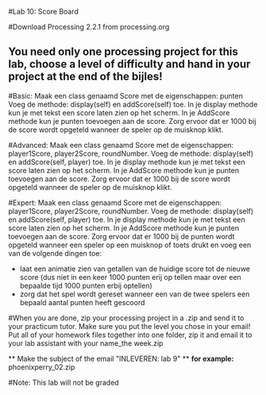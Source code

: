 #Lab 10: Score Board
 
#Download Processing 2.2.1 from processing.org
## You need only one processing project for this lab, choose a level of difficulty and hand in your project at the end of the bijles!


#Basic:
Maak een class genaamd Score met de eigenschappen: punten
Voeg de methode: display(self) en addScore(self) toe.
In je display methode kun je met tekst een score laten zien op het scherm.
In je AddScore methode kun je punten toevoegen aan de score.
Zorg ervoor dat er 1000 bij de score wordt opgeteld wanneer de speler op de muisknop klikt.

#Advanced:
Maak een class genaamd Score met de eigenschappen: player1Score, player2Score, roundNumber.
Voeg de methode: display(self) en addScore(self, player) toe.
In je display methode kun je met tekst een score laten zien op het scherm.
In je AddScore methode kun je punten toevoegen aan de score.
Zorg ervoor dat er 1000 bij de score wordt opgeteld wanneer de speler op de muisknop klikt.

#Expert:
Maak een class genaamd Score met de eigenschappen: player1Score, player2Score, roundNumber.
Voeg de methode: display(self) en addScore(self, player) toe.
In je display methode kun je met tekst een score laten zien op het scherm.
In je AddScore methode kun je punten toevoegen aan de score.
Zorg ervoor dat er 1000 bij de punten wordt opgeteld wanneer een speler op een muisknop of toets drukt en voeg een van de volgende dingen toe:
- laat een animatie zien van getallen van de huidige score tot de nieuwe score (dus niet in een keer 1000 punten erij op tellen maar over een bepaalde tijd 1000 punten erbij optellen)
- zorg dat het spel wordt gereset wanneer een van de twee spelers een bepaald aantal punten heeft gescoord

#When you are done, zip your processing project in  a .zip and send it to your practicum tutor. Make sure you put the level you chose in your email!
Put all of your homework files together into one folder, zip it and email it to your lab assistant with your name_the week.zip 

** Make the subject of the email "INLEVEREN: lab 9" **
**for example:** 
phoenixperry_02.zip

#Note: This lab will not be graded

